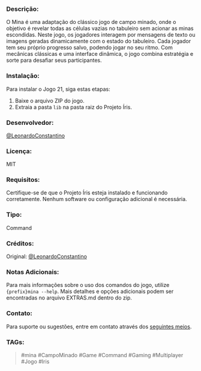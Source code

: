 ### **Descrição:**
O Mina é uma adaptação do clássico jogo de campo minado, onde o objetivo é revelar todas as células vazias no tabuleiro sem acionar as minas escondidas. Neste jogo, os jogadores interagem por mensagens de texto ou imagens geradas dinamicamente com o estado do tabuleiro. Cada jogador tem seu próprio progresso salvo, podendo jogar no seu ritmo. Com mecânicas clássicas e uma interface dinâmica, o jogo combina estratégia e sorte para desafiar seus participantes.

### **Instalação:**
Para instalar o Jogo 21, siga estas etapas:
1. Baixe o arquivo ZIP do jogo.
2. Extraia a pasta `lib` na pasta raiz do Projeto Íris.

### **Desenvolvedor:**
[@LeonardoConstantino](https://github.com/LeonardoConstantino)

### **Licença:**
MIT

### **Requisitos:**
Certifique-se de que o Projeto Íris esteja instalado e funcionando corretamente. Nenhum software ou configuração adicional é necessária.

### **Tipo:**
Command

### **Créditos:**
Original: [@LeonardoConstantino](https://github.com/LeonardoConstantino)

### **Notas Adicionais:**
Para mais informações sobre o uso dos comandos do jogo, utilize `{prefix}mina --help`. Mais detalhes e opções adicionais podem ser encontradas no arquivo EXTRAS.md dentro do zip.

### **Contato:**
Para suporte ou sugestões, entre em contato através dos [seguintes meios](https://github.com/LeonardoConstantino#-como-me-encontrar).

### **TAGs:**
> #mina #CampoMinado #Game #Command #Gaming #Multiplayer #Jogo #Iris
